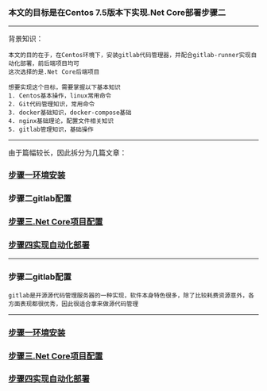 ### 本文的目标是在Centos 7.5版本下实现.Net Core部署步骤二


---
背景知识：
    
    本文的目的在于，在Centos环境下，安装gitlab代码管理器，并配合gitlab-runner实现自动化部署，前后端项目均可
    这次选择的是.Net Core后端项目

    想要实现这个目标，需要掌握以下基本知识
    1. Centos基本操作，linux常用命令
    2. Git代码管理知识，常用命令
    3. docker基础知识，docker-compose基础
    4. nginx基础理论，配置文件相关知识
    5. gitlab管理知识，基础操作


---



由于篇幅较长，因此拆分为几篇文章：

### [步骤一环境安装](/实战演练/自动化部署/main.md)

### 步骤二gitlab配置

### [步骤三.Net Core项目配置](/实战演练/自动化部署/aspnetcore.md)

### [步骤四实现自动化部署](/实战演练/自动化部署/CICD.md)
---

### 步骤二gitlab配置

    gitlab是开源源代码管理服务器的一种实现，软件本身特色很多，除了比较耗费资源意外，各方面表现都很优秀，因此很适合拿来做源代码管理









---
### [步骤一环境安装](/实战演练/自动化部署/main.md)

### [步骤三.Net Core项目配置](/实战演练/自动化部署/aspnetcore.md)

### [步骤四实现自动化部署](/实战演练/自动化部署/CICD.md)